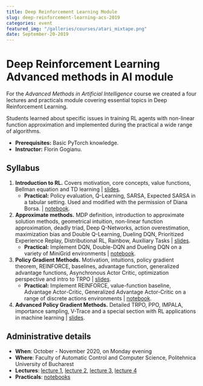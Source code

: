 ```yaml
---
title: Deep Reinforcement Learning Module
slug: deep-reinforcement-learning-acs-2019
categories: event
featured_img: "/galleries/courses/atari_mixtape.png"
date: September-20-2019
---
```


# Deep Reinforcement Learning <span>Advanced methods in AI module</span>

For the _Advanced Methods in Artificial Intelligence_ course we created
a four lectures and practicals module covering essential topics in Deep
Reinforcement Learning.

Students learned about specific issues in training RL agents with non-linear
function approximation and implemented during the practical a wide range
of algorithms.

- **Prerequisites:** Basic PyTorch knowledge.
- **Instructor:** Florin Gogianu.

## Syllabus

1. **Introduction to RL.** Covers motivation, core concepts, value functions,
Bellman equation and TD learning |
[slides](https://floringogianu.github.io/courses/01_introduction/).
   - **Practical:** Policy evaluation, Q-Learning, SARSA, Expected SARSA in
   a tabular setting. Used and modified with the permission of Diana Borsa.
   | [notebook](https://github.com/floringogianu/rl-module-labs/blob/master/01_introduction.ipynb).
2. **Approximate methods.** MDP definition, introduction to approximate
solution methods, geometrical intuition, non-linear function approximation, deadly triad,
Deep Q-Networks, action overestimation, maximization bias and Double
Q-Learning, Dueling DQN, Prioritized Experience Replay, Distributional RL,
Rainbow, Auxiliary Tasks |
[slides](https://floringogianu.github.io/courses/02_approximate_solutions/).
   - **Practical:** Implement DQN, Double-DQN and Dueling DQN on a variety of
   MiniGrid environments | [notebook](https://github.com/floringogianu/rl-module-labs/blob/master/02_rainbow.ipynb).
3. **Policy Gradient Methods.** Motivation, intuitions, policy gradient
theorem, REINFORCE, baselines, advantage function, generalized advantage
functions, Asynchronous Actor Critic, optimization perspective and intro to
TRPO | [slides](https://floringogianu.github.io/courses/03_policy_gradient).
    - **Practical:** Implement REINFORCE, value-function baseline, Advantage
    Actor-Critic, Generalized Advantage Actor-Critic on a range of discrete
    actions environments |
    [notebook](https://github.com/floringogianu/rl-module-labs/blob/master/03_policy_gradient.ipynb).
4. **Advanced Policy Gradient Methods.** Detailed TRPO, PPO, IMPALA,
importance sampling, V-Trace and a special section with RL applications in
machine learning | [slides](https://floringogianu.github.io/courses/04_advanced_pg).

## Administrative details

- **When**: October - November 2020, on Monday evening
- **Where**: Faculty of Automatic Control and Computer Science, Politehnica
University of Bucharest
- **Lectures**: [lecture
1](https://floringogianu.github.io/courses/01_introduction/), [lecture
2](https://floringogianu.github.io/courses/02_approximate_solutions/),
[lecture 3](https://floringogianu.github.io/courses/03_policy_gradient),
[lecture 4](https://floringogianu.github.io/courses/04_advanced_pg)
- **Practicals**: [notebooks](https://github.com/floringogianu/rl-module-labs)